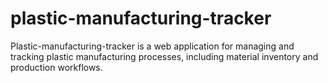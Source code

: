 # plastic-manufacturing-tracker
Plastic-manufacturing-tracker is a web application for managing and tracking plastic manufacturing processes, including material inventory and production workflows.

